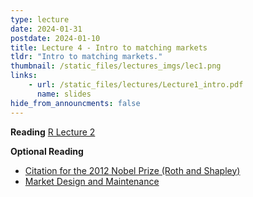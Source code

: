 ```yaml
---
type: lecture
date: 2024-01-31
postdate: 2024-01-10
title: Lecture 4 - Intro to matching markets
tldr: "Intro to matching markets."
thumbnail: /static_files/lectures_imgs/lec1.png
links:
    - url: /static_files/lectures/Lecture1_intro.pdf
      name: slides
hide_from_announcments: false
---
```


**Reading**
[R Lecture 2](https://timroughgarden.org/f16/l/l2.pdf)

**Optional Reading**
 - [Citation for the 2012 Nobel Prize (Roth and Shapley)](http://www.nobelprize.org/nobel_prizes/economic-sciences/laureates/2012/popular-economicsciences2012.pdf)
 - [Market Design and Maintenance](https://www.nber.org/system/files/working_papers/w31947/w31947.pdf)